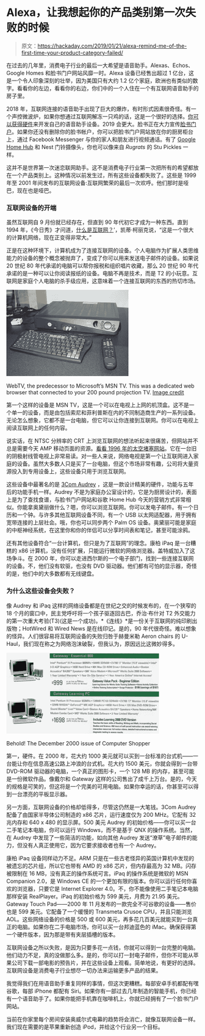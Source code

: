 # Alexa，让我想起你的产品类别第一次失败的时候

> 原文：<https://hackaday.com/2019/01/21/alexa-remind-me-of-the-first-time-your-product-category-failed/>

在过去的几年里，消费电子行业的最后一大希望是语音助手。Alexas、Echos、Google Homes 和脸书门户网站风靡一时。Alexa 设备已经售出超过 1 亿台，这是一个令人印象深刻的壮举，因为美国只有大约 1.2 亿个家庭，欧洲也有类似的数字。看看你的左边，看看你的右边，你们中的一个人住在一个有互联网语音助手的房子里。

2018 年，互联网连接的语音助手出现了巨大的爆炸，有时形式因素很奇怪。有一个声控微波炉，如果你想通过互联网解冻一只鸡的话，这是一个很好的选择。[你可以获得硬件](https://hackaday.com/2018/09/20/new-part-day-put-an-alexa-in-everything/)来开发自己的语音助手设备。2019 会更大。脸书正在大力宣传[脸书门户](https://portal.facebook.com/)。如果你还没有删除你的脸书帐户，你可以把脸书门户网站放在你的厨房柜台上，通过 Facebook Messenger 与你的家人和朋友进行视频通话。有了 [Google Home Hub](https://store.google.com/us/product/google_home_hub) 和 Nest 门铃摄像头，你也可以像来自 *Rugrats* 的 Stu Pickles 一样。

这并不是世界第一次迷恋联网助手。这不是消费电子行业第一次把所有的希望都放在一个产品类别上。这种情况以前发生过，所有这些设备都失败了。这些是 1999 年至 2001 年间发布的互联网设备:互联网繁荣的最后一次欢呼。他们那时是哑巴，现在也是哑巴。

### 互联网设备的开端

虽然互联网自 9 月份就已经存在，但直到 90 年代初它才成为一种东西。直到 1994 年，《今日秀》才问道，[什么是互联网？](https://www.youtube.com/watch?v=UlJku_CSyNg)’，凯蒂·柯丽克说，“这是一个很大的计算机网络，现在正变得非常大。”

正是在这种环境下，计算机成为了连接互联网的设备。个人电脑作为扩展人类思维能力的设备的整个概念被抛弃了，变成了你可以用来发送电子邮件的设备。如果说 20 世纪 80 年代承诺的电脑可以帮你报税和组织唱片收藏，那么 20 世纪 90 年代承诺的是一种可以让你阅读报纸的设备。电脑不再是技术，而是 T2 的小玩意。互联网是家庭个人电脑的杀手级应用，这意味着一个连接互联网的东西的热切市场。

[![](img/f3446a7467009b0bd2acd9a2db815a08.png)](https://hackaday.com/wp-content/uploads/2018/12/webtv.jpg)

WebTV, the predecessor to Microsoft’s MSN TV. This was a dedicated web browser that connected to your 200 pound projection TV. [Image credit](https://commons.wikimedia.org/wiki/File:Webtv.jpg)

第一个这样的设备是 MSN TV，这是一个可以在电视上上网的机顶盒。这不是一个单一的设备，而是由包括索尼和菲利普斯在内的不同制造商生产的一系列设备。无论怎么想象，它都不是一台电脑，但它可以让你连接到互联网。你可以在电视上阅读互联网上的任何内容。

说实话，在 NTSC 分辨率的 CRT 上浏览互联网的想法听起来很痛苦，但网站并不总是需要今天 AMP 移动页面的资源。[看看 1996 年的太空堵塞网站](https://www.warnerbros.com/archive/spacejam/movie/jam.htm)。它在一台旧的阴极射线管电视上非常易读。对一些人来说，网络电视是第一个让互联网进入家庭的设备。虽然大多数人只是买了一台电脑，但这个市场非常有趣，公司将大量资源投入到专用设备上，这些设备只用于浏览互联网。

这些设备中最著名的是 [3Com Audrey](https://en.wikipedia.org/wiki/3Com_Audrey) ，这是一款设计精美的硬件，功能与五年后的功能手机一样。Audrey 不是为家庭办公室设计的，它是为厨房设计的，表面上是为了查找食谱，与脸书门户网站和谷歌 Home Hub 今天的营销方式非常相似。你能拿奥黛丽做什么？嗯，你可以浏览互联网。你可以发电子邮件。有一个日历和一个钟。与许多其他互联网设备不同，有一个 USB 以太网适配器，用于拥有宽带连接的上层社会。哦，你也可以同步两个 Palm OS 设备。奥黛丽可能是家庭的中枢神经系统，在这里你和你的伴侣可以分享时间表和笔记，甚至可能涂鸦。

还有其他设备符合“一台计算机，但只是为了互联网”的理念。康柏 iPaq 是一台糟糕的 x86 计算机，没有任何扩展，只能运行微软的网络浏览器。盖特威加入了这场争斗。在 2000 年，你可以走进西尔斯的一个电子部门，找到一些连接互联网的设备。不，他们没有软驱，也没有 DVD 驱动器。他们都有可怕的显示器，奇怪的是，他们中的大多数都有无线键盘。

### 为什么这些设备会失败？

像 Audrey 和 iPaq 这样的网络设备都是在世纪之交的时候发布的，在一个狭窄的 18 个月的窗口中，民主党呼吁将一个孩子驱逐回古巴，乔治·布什对 T2 外交能力的第一次重大考验(T3)(这是一个成功)。*《连线》*是一份关于互联网的纯印刷出版物；HotWired 和 Wired News 是在线印记。是的，90 年代很奇怪。难以想象的怪异。人们很容易将互联网设备的失败归咎于赫曼米勒 Aeron chairs 的 U-Haul，我们现在称之为网络泡沫破裂，但我认为，原因远比这微妙得多。

[![](img/204862e1ad94500050b1aa89db717e48.png)](https://hackaday.com/wp-content/uploads/2018/12/heykidimacomputer.png)

Behold! The December 2000 issue of Computer Shopper

第一，硬件。在 2000 年，花大约 1000 美元就可以买到一台标准的台式机——一台能让你在信息高速公路上冲浪的台式机。花大约 1500 美元，你就会得到一台带 DVD-ROM 驱动器的电脑，一个真正的图形卡，一个 128 MB 的内存，甚至可能是一份微软作品。像戴尔和 Gateway 这样的公司售出了成千上万台。是的，今天的规格是可笑的，但这将是一个完美的可用电脑。如果你幸运的话，你甚至可以得到一台漂亮的平板显示器。

另一方面，互联网设备的价格却低得多，尽管这仍然是一大笔钱。3Com Audrey 配备了由国家半导体公司制造的 x86 芯片，运行速度仅为 200 MHz。它配有 32 兆内存和 640 x 480 的显示屏。500 美元 Audrey 的初始价格——你可以买一台二手笔记本电脑，你可以运行 Windows，而不是基于 QNX 的操作系统。当然，在 Audrey 中发现了一些简洁的功能，如向其他 Audrey 发送“潦草”电子邮件的能力，但没有人真正使用它，因为它要求接收者也有一个 Audrey。

康柏 iPaq 设备同样动力不足。ARM 只是在一些古老怪异的英国计算机中发现的被遗忘的芯片组，所以它也带有 AMD 的 x86 芯片，但内存最高为 32 MB。闪存被限制在 16 MB，没有真正的操作系统可言。iPaq 的操作系统是微软的 MSN Companion 2.0，是 Windows CE 的一个更加有限的版本。你可以运行任何你喜欢的浏览器，只要它是 Internet Explorer 4.0。不，你不能像使用二手笔记本电脑那样安装 RealPlayer。iPaq 的初始价格为 599 美元，月费为 21.95 美元。Gateway Touch Pad——2000 年 11 月发布的一款完全不可谷歌的设备——售价也是 599 美元。它配备了一个缓慢的 Transmeta Crusoe CPU，并且只能浏览 AOL。这些网络设备的价格是 500 或 600 美元，再多花几百美元就能买到一台真正的电脑。如果你在二手电脑市场，你可以买一台邦迪蓝色的 iMac。确保获得第一个硬件版本，因为那是带有夹层插槽的版本。

互联网设备之所以失败，是因为只要多花一点钱，你就可以得到一台完整的电脑。他们动力不足，真的没做那么多。是的，你可以打一封电子邮件，但你不可能从苹果公司下载一部电影的预告片，并在这些设备上观看。简单地说，有更好的选择。互联网设备是消费电子行业想尽一切办法来运输更多产品的结果。

我觉得我们在用语音助手重复同样的事情，但这次更糟糕。每部安卓手机都配有嘿谷歌，每部 iPhone 都配有 Siri。如果你有一部过去几年制造的智能手机，你已经有一个语音助手了。如果你能把手机靠在咖啡机上，你就已经拥有了一个脸书门户网站。

当前在你家里每个房间安装奥威尔式电幕的趋势将会消亡，就像互联网设备一样。我们现在需要的是苹果重新创造 iPod，并给这个行业另一个目标。